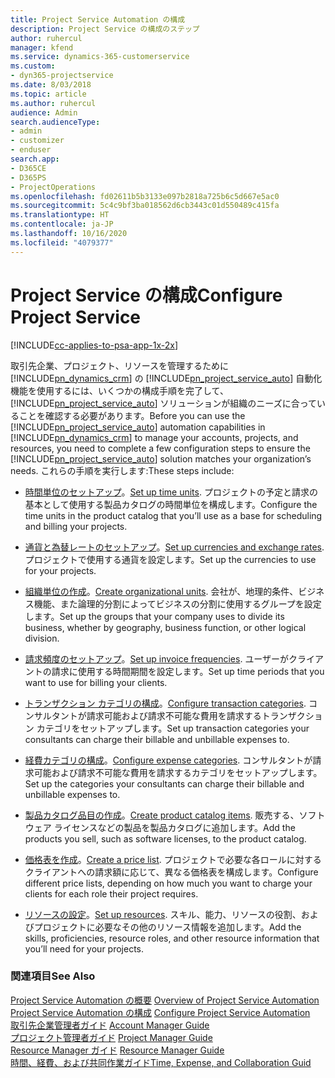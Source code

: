 ```yaml
---
title: Project Service Automation の構成
description: Project Service の構成のステップ
author: ruhercul
manager: kfend
ms.service: dynamics-365-customerservice
ms.custom:
- dyn365-projectservice
ms.date: 8/03/2018
ms.topic: article
ms.author: ruhercul
audience: Admin
search.audienceType:
- admin
- customizer
- enduser
search.app:
- D365CE
- D365PS
- ProjectOperations
ms.openlocfilehash: fd02611b5b3133e097b2818a725b6c5d667e5ac0
ms.sourcegitcommit: 5c4c9bf3ba018562d6cb3443c01d550489c415fa
ms.translationtype: HT
ms.contentlocale: ja-JP
ms.lasthandoff: 10/16/2020
ms.locfileid: "4079377"
---
```

# <a name="configure-project-service"></a><span data-ttu-id="4685e-103">Project Service の構成</span><span class="sxs-lookup"><span data-stu-id="4685e-103">Configure Project Service</span></span>

[!INCLUDE[cc-applies-to-psa-app-1x-2x](../includes/cc-applies-to-psa-app-1x-2x.md)]

<span data-ttu-id="4685e-104">取引先企業、プロジェクト、リソースを管理するために [!INCLUDE[pn_dynamics_crm](../includes/pn-dynamics-crm.md)] の [!INCLUDE[pn_project_service_auto](../includes/pn-project-service-auto.md)] 自動化機能を使用するには、いくつかの構成手順を完了して、[!INCLUDE[pn_project_service_auto](../includes/pn-project-service-auto.md)] ソリューションが組織のニーズに合っていることを確認する必要があります。</span><span class="sxs-lookup"><span data-stu-id="4685e-104">Before you can use the [!INCLUDE[pn_project_service_auto](../includes/pn-project-service-auto.md)] automation capabilities in [!INCLUDE[pn_dynamics_crm](../includes/pn-dynamics-crm.md)] to manage your accounts, projects, and resources, you need to complete a few configuration steps to ensure the [!INCLUDE[pn_project_service_auto](../includes/pn-project-service-auto.md)] solution matches your organization’s needs.</span></span> <span data-ttu-id="4685e-105">これらの手順を実行します:</span><span class="sxs-lookup"><span data-stu-id="4685e-105">These steps include:</span></span>  
  
-   <span data-ttu-id="4685e-106">[時間単位のセットアップ](../psa/set-up-time-units.md)。</span><span class="sxs-lookup"><span data-stu-id="4685e-106">[Set up time units](../psa/set-up-time-units.md).</span></span> <span data-ttu-id="4685e-107">プロジェクトの予定と請求の基本として使用する製品カタログの時間単位を構成します。</span><span class="sxs-lookup"><span data-stu-id="4685e-107">Configure the time units in the product catalog that you’ll use as a base for scheduling and billing your projects.</span></span>  
  
-   <span data-ttu-id="4685e-108">[通貨と為替レートのセットアップ](../psa/set-up-currencies-exchange-rates.md)。</span><span class="sxs-lookup"><span data-stu-id="4685e-108">[Set up currencies and exchange rates](../psa/set-up-currencies-exchange-rates.md).</span></span> <span data-ttu-id="4685e-109">プロジェクトで使用する通貨を設定します。</span><span class="sxs-lookup"><span data-stu-id="4685e-109">Set up the currencies to use for your projects.</span></span>  
  
-   <span data-ttu-id="4685e-110">[組織単位の作成](../psa/create-organizational-units.md)。</span><span class="sxs-lookup"><span data-stu-id="4685e-110">[Create organizational units](../psa/create-organizational-units.md).</span></span> <span data-ttu-id="4685e-111">会社が、地理的条件、ビジネス機能、また論理的分割によってビジネスの分割に使用するグループを設定します。</span><span class="sxs-lookup"><span data-stu-id="4685e-111">Set up the groups that your company uses to divide its business, whether by geography, business function, or other logical division.</span></span>  
  
-   <span data-ttu-id="4685e-112">[請求頻度のセットアップ](../psa/set-up-invoice-frequencies.md)。</span><span class="sxs-lookup"><span data-stu-id="4685e-112">[Set up invoice frequencies](../psa/set-up-invoice-frequencies.md).</span></span> <span data-ttu-id="4685e-113">ユーザーがクライアントの請求に使用する時間期間を設定します。</span><span class="sxs-lookup"><span data-stu-id="4685e-113">Set up time periods that you want to use for billing your clients.</span></span>  
  
-   <span data-ttu-id="4685e-114">[トランザクション カテゴリの構成](../psa/configure-transaction-categories.md)。</span><span class="sxs-lookup"><span data-stu-id="4685e-114">[Configure transaction categories](../psa/configure-transaction-categories.md).</span></span> <span data-ttu-id="4685e-115">コンサルタントが請求可能および請求不可能な費用を請求するトランザクション カテゴリをセットアップします。</span><span class="sxs-lookup"><span data-stu-id="4685e-115">Set up transaction categories your consultants can charge their billable and unbillable expenses to.</span></span>  
  
-   <span data-ttu-id="4685e-116">[経費カテゴリの構成](../psa/configure-expense-categories.md)。</span><span class="sxs-lookup"><span data-stu-id="4685e-116">[Configure expense categories](../psa/configure-expense-categories.md).</span></span> <span data-ttu-id="4685e-117">コンサルタントが請求可能および請求不可能な費用を請求するカテゴリをセットアップします。</span><span class="sxs-lookup"><span data-stu-id="4685e-117">Set up the categories your consultants can charge their billable and unbillable expenses to.</span></span>  
  
-   <span data-ttu-id="4685e-118">[製品カタログ品目の作成](../psa/create-product-catalog-items.md)。</span><span class="sxs-lookup"><span data-stu-id="4685e-118">[Create product catalog items](../psa/create-product-catalog-items.md).</span></span> <span data-ttu-id="4685e-119">販売する、ソフトウェア ライセンスなどの製品を製品カタログに追加します。</span><span class="sxs-lookup"><span data-stu-id="4685e-119">Add the products you sell, such as software licenses, to the product catalog.</span></span>  
  
-   <span data-ttu-id="4685e-120">[価格表を作成](../psa/create-price-list.md)。</span><span class="sxs-lookup"><span data-stu-id="4685e-120">[Create a price list](../psa/create-price-list.md).</span></span> <span data-ttu-id="4685e-121">プロジェクトで必要な各ロールに対するクライアントへの請求額に応じて、異なる価格表を構成します。</span><span class="sxs-lookup"><span data-stu-id="4685e-121">Configure different price lists, depending on how much you want to charge your clients for each role their project requires.</span></span>  
  
-   <span data-ttu-id="4685e-122">[リソースの設定](../psa/set-up-resources.md)。</span><span class="sxs-lookup"><span data-stu-id="4685e-122">[Set up resources](../psa/set-up-resources.md).</span></span> <span data-ttu-id="4685e-123">スキル、能力、リソースの役割、およびプロジェクトに必要なその他のリソース情報を追加します。</span><span class="sxs-lookup"><span data-stu-id="4685e-123">Add the skills, proficiencies, resource roles, and other resource information that you’ll need for your projects.</span></span>  
  
### <a name="see-also"></a><span data-ttu-id="4685e-124">関連項目</span><span class="sxs-lookup"><span data-stu-id="4685e-124">See Also</span></span>  
 <span data-ttu-id="4685e-125">[Project Service Automation の概要](../psa/overview.md) </span><span class="sxs-lookup"><span data-stu-id="4685e-125">[Overview of Project Service Automation](../psa/overview.md) </span></span>  
 <span data-ttu-id="4685e-126">[Project Service Automation の構成](../psa/configure.md) </span><span class="sxs-lookup"><span data-stu-id="4685e-126">[Configure Project Service Automation](../psa/configure.md) </span></span>  
 <span data-ttu-id="4685e-127">[取引先企業管理者ガイド](../psa/account-manager-guide.md) </span><span class="sxs-lookup"><span data-stu-id="4685e-127">[Account Manager Guide](../psa/account-manager-guide.md) </span></span>  
 <span data-ttu-id="4685e-128">[プロジェクト管理者ガイド](../psa/project-manager-guide.md) </span><span class="sxs-lookup"><span data-stu-id="4685e-128">[Project Manager Guide](../psa/project-manager-guide.md) </span></span>  
 <span data-ttu-id="4685e-129">[Resource Manager ガイド](../psa/resource-manager-guide.md) </span><span class="sxs-lookup"><span data-stu-id="4685e-129">[Resource Manager Guide](../psa/resource-manager-guide.md) </span></span>  
 [<span data-ttu-id="4685e-130">時間、経費、および共同作業ガイド</span><span class="sxs-lookup"><span data-stu-id="4685e-130">Time, Expense, and Collaboration Guid</span></span>](../psa/time-expense-collaboration-guide.md)
